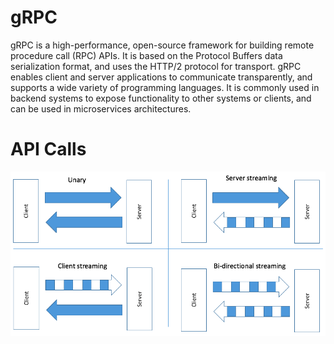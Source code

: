 # gRPC

gRPC is a high-performance, open-source framework for building remote procedure call (RPC) APIs. It is based on the Protocol Buffers data serialization format, and uses the HTTP/2 protocol for transport. gRPC enables client and server applications to communicate transparently, and supports a wide variety of programming languages. It is commonly used in backend systems to expose functionality to other systems or clients, and can be used in microservices architectures.

# API Calls

![assets/grpc-api-calls.png](assets/grpc-api-calls.png)
